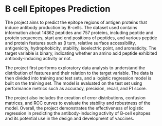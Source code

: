 # B cell Epitopes Prediction 
The project aims to predict the epitope regions of antigen proteins that induce antibody production by B-cells. The dataset used contains information about 14362 peptides and 757 proteins, including peptide and protein sequences, start and end positions of peptides, and various peptide and protein features such as β turn, relative surface accessibility, antigenicity, hydrophobicity, stability, isoelectric point, and aromaticity. The target variable is binary, indicating whether an amino acid peptide exhibited antibody-inducing activity or not.

The project first performs exploratory data analysis to understand the distribution of features and their relation to the target variable. The data is then divided into training and test sets, and a logistic regression model is built on the training set. The model is evaluated on the test set using performance metrics such as accuracy, precision, recall, and F1 score.

The project also includes the creation of error distributions, confusion matrices, and ROC curves to evaluate the stability and robustness of the model. Overall, the project demonstrates the effectiveness of logistic regression in predicting the antibody-inducing activity of B-cell epitopes and its potential use in the design and development of vaccines.
